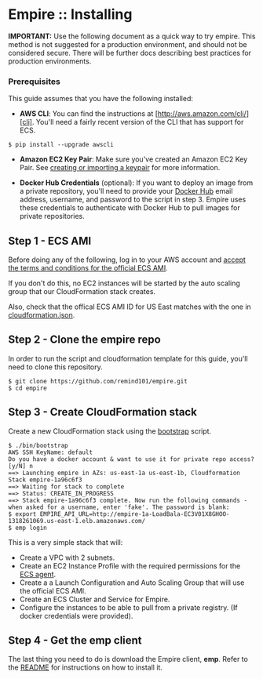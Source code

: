 # Empire :: Installing

**IMPORTANT:** Use the following document as a quick way to try empire. This
method is not suggested for a production environment, and should not be
considered secure. There will be further docs describing best practices for
production environments.

### Prerequisites

This guide assumes that you have the following installed:

* **AWS CLI**: You can find the instructions at
  [http://aws.amazon.com/cli/][cli]. You'll need a fairly recent version of the
  CLI that has support for ECS.

```console
$ pip install --upgrade awscli
```

* **Amazon EC2 Key Pair**: Make sure you've created an Amazon EC2 Key Pair. See
  [creating or importing a keypair][keypair] for more information.

* **Docker Hub Credentials** (optional): If you want to deploy an image from a
  private repository, you'll need to provide your [Docker Hub][dockerhub]
  email address, username, and password to the script in step 3. Empire uses
  these credentials to authenticate with Docker Hub to pull images for private
  repositories.

## Step 1 - ECS AMI

Before doing any of the following, log in to your AWS account and
[accept the terms and conditions for the official ECS AMI][amiterms].

If you don't do this, no EC2 instances will be started by the auto scaling
group that our CloudFormation stack creates.

Also, check that the offical ECS AMI ID for US East matches with the one in
[cloudformation.json][democloud].

## Step 2 - Clone the empire repo

In order to run the script and cloudformation template for this guide, you'll
need to clone this repository.

```console
$ git clone https://github.com/remind101/empire.git
$ cd empire
```

## Step 3 - Create CloudFormation stack

Create a new CloudFormation stack using the [bootstrap](../bin/bootstrap)
script.

```console
$ ./bin/bootstrap
AWS SSH KeyName: default
Do you have a docker account & want to use it for private repo access? [y/N] n
==> Launching empire in AZs: us-east-1a us-east-1b, Cloudformation Stack empire-1a96c6f3
==> Waiting for stack to complete
==> Status: CREATE_IN_PROGRESS
==> Stack empire-1a96c6f3 complete. Now run the following commands - when asked for a username, enter 'fake'. The password is blank:
$ export EMPIRE_API_URL=http://empire-1a-LoadBala-EC3V01X8GHOO-1318261069.us-east-1.elb.amazonaws.com/
$ emp login
```

This is a very simple stack that will:

* Create a VPC with 2 subnets.
* Create an EC2 Instance Profile with the required permissions for the
  [ECS agent][ecsagent].
* Create a a Launch Configuration and Auto Scaling Group that will use the
  official ECS AMI.
* Create an ECS Cluster and Service for Empire.
* Configure the instances to be able to pull from a private registry. (If
  docker credentials were provided).

## Step 4 - Get the emp client

The last thing you need to do is download the Empire client, **emp**. Refer to the [README][empclient] for instructions on how to install it.

[awscli]: http://aws.amazon.com/cli/
[keypair]: http://docs.aws.amazon.com/AWSEC2/latest/UserGuide/ec2-key-pairs.html
[dockerhub]: https://hub.docker.com/
[amiterms]: https://aws.amazon.com/marketplace/ordering?productId=4ce33fd9-63ff-4f35-8d3a-939b641f1931&ref_=dtl_psb_continue&region=us-east-1
[democloud]: https://github.com/remind101/empire/blob/master/docs/cloudformation.json#L15
[ecsagent]: https://github.com/aws/amazon-ecs-agent
[empclient]: https://github.com/remind101/empire/tree/master/cmd/emp#installation
